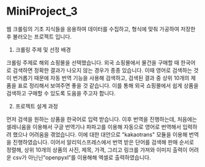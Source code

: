 # MiniProject_3

웹 크롤링의 기초 지식들을 응용하여 데이터를 수집하고, 형식에 맞춰 가공하여 저장한 후 불러오는 프로젝트 입니다.



1) 크롤링 주제 및 선정 배경

크롤링 주제로 해외 쇼핑몰을 선택했습니다. 외국 쇼핑몰에서 물건을 구매할 때 한국어로 검색하면 정확한 결과가 나오지 않는 경우가 종종 있습니다. 이때 영어로 검색하는 것이 번거롭기 때문에 자동 번역 기능을 사용해 검색하고, 검색된 결과 중 상위 10개의 제품을 표로 정리해서 보여주면 좋을 것 같습니다. 이를 통해 외국 쇼핑몰에서 쉽게 상품을 검색하고 구매할 수 있도록 도움을 주고자 합니다.



2) 프로젝트 설계 과정

먼저 검색을 원하는 상품을 한국어로 입력 받습니다.
이후 번역을 진행하는데, 처음에는 셀레니움을 이용해서 구글 번역기나 파파고를 이용해 자동으로 영어로 번역해서 입력하려 했으나 어려움을 겪었습니다. 이에 대한 대안으로 "kakaotrans" 모듈을 이용해 번역을 진행하였습니다.
이어서 알리익스프레스에서 번역 받은 단어를 검색해 판매 순서로 정렬해, 상위 10개의 상품의 사진, 제목, 가격, 그리고 링크를 가져와 이미지 출력이 어려운 csv가 아닌닌“openpyxl”를 이용해해 엑셀로 출력하였습니다.
